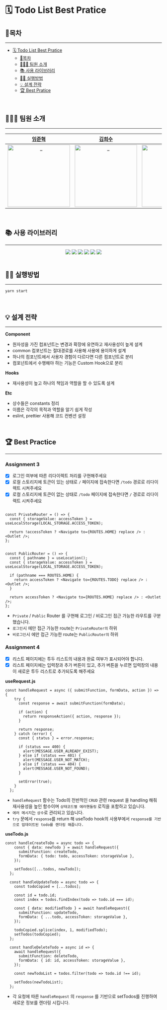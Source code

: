 # 🗓️ Todo List Best Pratice

## 📄목차
---
- [🗓️ Todo List Best Pratice](#️-todo-list-best-pratice)
  - [📄목차](#목차)
  - [🧑🏻‍💻 팀원 소개](#-팀원-소개)
  - [📚 사용 라이브러리](#-사용-라이브러리)
  - [🏃‍♂️ 실행방법](#️-실행방법)
  - [💡 설계 전략](#-설계-전략)
  - [🏆 Best Pratice](#-best-pratice)

<br>

## 🧑🏻‍💻 팀원 소개
----

|[임준혁](https://github.com/Limttugi)|[김희수](https://github.com/dev-dong-su)|[신민경](https://github.com/minkyung00)|[이건희](https://github.com/leezer94)|[권효진](https://github.com/k1hyojin)|[한상준](https://github.com/HANSANGJUN)|[김정원](https://github.com/k-gardn)|
| :---: | :---: | :---: | :---: | :---: | :---:| :---: |
<img src="https://avatars.githubusercontent.com/u/67939901?v=4" width=200px alt="_"/> | <img src="https://avatars.githubusercontent.com/u/16986867?s=96&v=4" width=200px alt="_"/> | <img src="https://avatars.githubusercontent.com/u/80238096?v=4" width=200px alt="_"/> | <img src="https://avatars.githubusercontent.com/u/83988230?v=4" width=200px alt="_"> | <img src="https://avatars.githubusercontent.com/u/100255414?v=4" width=200px alt="_"> | <img src="https://avatars.githubusercontent.com/u/102160859?v=4" width=200px alt="_">|<img src="https://avatars.githubusercontent.com/u/108037773?v=4" width=200px alt="_">|

<br>

## 📚 사용 라이브러리
---
<div align="center">
<img src="https://img.shields.io/badge/tailwindcss-%2338B2AC.svg?style=for-the-badge&logo=tailwind-css&logoColor=white" />
<img src="https://img.shields.io/badge/styled components-DB7093?style=for-the-badge&logo=styled-components&logoColor=white" />

<img src="https://img.shields.io/badge/Axios-5A29E4?style=for-the-badge&logo=axios&logoColor=white" />
<img src="https://img.shields.io/badge/ReactRouter-CA4245?style=for-the-badge&logo=react-router&logoColor=white" />

<img src="https://img.shields.io/badge/eslint-4B32C3?style=for-the-badge&logo=eslint&logoColor=white" />
<img src="https://img.shields.io/badge/Prettier-F7B93E?style=for-the-badge&logo=prettier&logoColor=white" />
</div>

<br>

## 🏃‍♂️ 실행방법
----
```
yarn start
```

<br>

## 💡 설계 전략
---
**Component**
* 원자성을 가진 컴포넌트는 변경과 확장에 유연하고 재사용성이 높게 설계
* common 컴포넌트는 절대경로를 사용해 사용에 용이하게 설계
* 하나의 컴포넌트에서 사용자 경험이 다르다면 다른 컴포넌트로 분리
* 컴포넌트에서 수행해야 하는 기능은 Custom Hook으로 분리


**Hooks**
* 재사용성이 높고 하나의 책임과 역할을 할 수 있도록 설계


**Etc**
* 상수들은 constants 정리
* 이름은 각각의 목적과 역할을 알기 쉽게 작성
* eslint, prettier 사용해 코드 컨벤션 설정

<br>

## 🏆 Best Practice
---

### Assignment 3

- [x] 로그인 여부에 따른 리다이렉트 처리를 구현해주세요
- [x] 로컬 스토리지에 토큰이 있는 상태로 `/` 페이지에 접속한다면 `/todo` 경로로 리다이렉트 시켜주세요
- [x] 로컬 스토리지에 토큰이 없는 상태로 `/todo` 페이지에 접속한다면 `/` 경로로 리다이렉트 시켜주세요
```

const PrivateRouter = () => {
  const { storageValue: accessToken } = useLocalStorage(LOCAL_STORAGE.ACCESS_TOKEN);

  return !accessToken ? <Navigate to={ROUTES.HOME} replace /> : <Outlet />;
};


const PublicRouter = () => {
  const { pathname } = useLocation();
  const { storageValue: accessToken } = useLocalStorage(LOCAL_STORAGE.ACCESS_TOKEN);

  if (pathname === ROUTES.HOME) {
    return accessToken ? <Navigate to={ROUTES.TODO} replace /> : <Outlet />;
  }

  return accessToken ? <Navigate to={ROUTES.HOME} replace /> : <Outlet />;
};
```

- `Private` / `Public` Router 를 구현해 로그인 / 비로그인 접근 가능한 라우트를 구분했습니다.
- `로그인`시 에만 접근 가능한 route는 `PrivateRouter의` 하위
- `비로그인`시 에만 접근 가능한 route는 `PublicRouter의` 하위


### Assignment 4

- [x] 리스트 페이지에는 투두 리스트의 내용과 완료 여부가 표시되어야 합니다.
- [x] 리스트 페이지에는 입력창과 추가 버튼이 있고, 추가 버튼을 누르면 입력창의 내용이
      새로운 투두 리스트로 추가되도록 해주세요

**useRequest.js**
```
const handleRequest = async ({ submitFunction, formData, action }) => {
    try {
      const response = await submitFunction(formData);

      if (action) {
        return responseAction({ action, response });
      }

      return response;
    } catch (error) {
      const { status } = error.response;

      if (status === 400) {
        alert(MESSAGE.USER_ALREADY_EXIST);
      } else if (status === 401) {
        alert(MESSAGE.USER_NOT_MATCH);
      } else if (status === 404) {
        alert(MESSAGE.USER_NOT_FOUND);
      }

      setError(true);
    }
  };
```
- `handleRequest` 함수는 Todo의 전반적인 `CRUD` 관련 request 을 handling 해줘 재사용성을 높인 함수이며 `상태코드별 에러핸들링` 로직을 포함하고 있습니다.
- `에러 메시지`는 `상수`로 관리되고 있습니다.
- `try` 문에서 `response`를 return 해 useTodo hook의 사용부에서 `response를 기반으로 업데이트된 todo를 렌더링 해줍니다.`


**useTodo.js**
```
const handleCreateToDo = async todo => {
    const { data: newTodo } = await handleRequest({
      submitFunction: createTodo,
      formData: { todo: todo, accessToken: storageValue },
    });

    setTodos([...todos, newTodo]);
  };

  const handleUpdateTodo = async todo => {
    const todoCopied = [...todos];

    const id = todo.id;
    const index = todos.findIndex(todo => todo.id === id);

    const { data: modifiedTodo } = await handleRequest({
      submitFunction: updateTodo,
      formData: { ...todo, accessToken: storageValue },
    });

    todoCopied.splice(index, 1, modifiedTodo);
    setTodos(todoCopied);
  };

  const handleDeleteTodo = async id => {
    await handleRequest({
      submitFunction: deleteTodo,
      formData: { id: id, accessToken: storageValue },
    });

    const newTodoList = todos.filter(todo => todo.id !== id);

    setTodos(newTodoList);
  };
```
- 각 요청에 따른 `handleRequest` 의 `response` 를 기반으로 setTodos를 진행하여 새로운 정보를 렌더링 시킵니다.